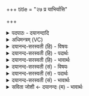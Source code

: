 +++
title = "२७ प्र याभिर्यासि"

+++
<details><summary>पदपाठः - दयानन्दादि</summary>

प्र। याभिः॑। यासि॑। दा॒श्वाꣳस॑म्। अच्छ॑। नि॒युद्भि॒रिति॑ नि॒युत्ऽभिः॑। वा॒यो॒ इति॑ वायो। इ॒ष्टये॑। दु॒रो॒णे। नि। नः॒। र॒यिम्। सु॒भोज॑स॒मिति॑ सु॒ऽभोज॑सम्। यु॒व॒स्व॒। नि। वी॒रम्। गव्य॑म्। अश्व्य॑म्। च॒। राधः॑। २७।
</details>

<details><summary>अधिमन्त्रम् (VC)</summary>

- वायुर्देवता
- वसिष्ठ ऋषिः
- स्वराट्पङ्क्तिः
- पञ्चमः
</details>

<details><summary>दयानन्द-सरस्वती (हि) - विषयः</summary>

विद्वान् को कैसा होना चाहिये, इस विषय को अगले मन्त्र में कहा है ॥
</details>

<details><summary>दयानन्द-सरस्वती (हि) - पदार्थः</summary>

पदार्थान्वयभाषाः -  हे (वायो) विद्वन् ! वायु के समान वर्त्तमान आप (प्र, याभिः) अच्छे प्रकार चाहने योग्य (नियुद्भिः) नियत गुणों से (इष्टये) अभीष्ट सुख के अर्थ (अच्छ, यासि) अच्छे प्रकार प्राप्त होते हो। (दुरोणे) घर में (नः) हमारे (सुभोजसम्) सुन्दर भोगने के हेतु (दाश्वांसम्) सुख के दाता (रयिम्) धन को (नि, युवस्व) निरन्तर मिश्रित कीजिये। (वीरम्) विज्ञानादि गुणों को प्राप्त (गव्यम्) गौ के हितकारी (च) तथा (अश्व्यम्) घोड़े के लिये हितैषी (राधः) धन को (नि) निरन्तर प्राप्त कीजिये ॥२७ ॥
</details>

<details><summary>दयानन्द-सरस्वती (हि) - भावार्थः</summary>

भावार्थभाषाः -  इस मन्त्र में वाचकलुप्तोपमालङ्कार है। जैसे वायु सब जीवन आदि इष्ट कर्मों को सिद्ध करता है, वैसे विद्वान् पुरुष इस संसार में वर्त्ते ॥२७ ॥
</details>

<details><summary>दयानन्द-सरस्वती (सं) - विषयः</summary>

विदुषा कथं भवितव्यमित्याह ॥
</details>

<details><summary>दयानन्द-सरस्वती (सं) - पदार्थः</summary>

पदार्थान्वयभाषाः -  हे विद्वन् ! वायो वायुरिव त्वं प्रयाभिर्नियुद्भिरिष्टयेऽच्छ यासि, दुरोणे नः सुभोजसं दाश्वांसं रयिं नियुवस्व, वीरं गव्यमश्व्यं च राधो नि युवस्व। २७ ॥
</details>

<details><summary>दयानन्द-सरस्वती (सं) - भावार्थः</summary>

भावार्थभाषाः -  अत्र वाचकलुप्तोपमालङ्कारः। यथा वायुः सर्वाणि जीवनादीनीष्टानि कर्माणि साध्नोति तथा विद्वानस्मिन् संसारे वर्त्तेत ॥२७ ॥
</details>

<details><summary>सविता जोशी ← दयानन्दः (म) - भावार्थः</summary>

भावार्थभाषाः -  या मंत्रात वाचकलुप्तोपमालंकार आहे. जसा वायू सर्व जीवन इत्यादी इष्ट कर्त सिद्ध करतो तसे विद्वानांनी या जगात जगावे.
</details>